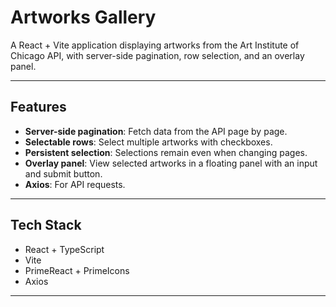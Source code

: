 # Artworks Gallery

A React + Vite application displaying artworks from the Art Institute of Chicago API, with server-side pagination, row selection, and an overlay panel.

---

## Features

- **Server-side pagination**: Fetch data from the API page by page.
- **Selectable rows**: Select multiple artworks with checkboxes.
- **Persistent selection**: Selections remain even when changing pages.
- **Overlay panel**: View selected artworks in a floating panel with an input and submit button.
- **Axios**: For API requests.

---

## Tech Stack

- React + TypeScript  
- Vite  
- PrimeReact + PrimeIcons  
- Axios  

---

